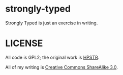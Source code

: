 strongly-typed
==============

Strongly Typed is just an exercise in writing.

LICENSE
=======

All code is GPL2; the original work is [HPSTR](https://github.com/mmistakes/hpstr-jekyll-theme).

All of my writing is [Creative Commons ShareAlike 3.0](http://creativecommons.org/licenses/by-sa/3.0/).
